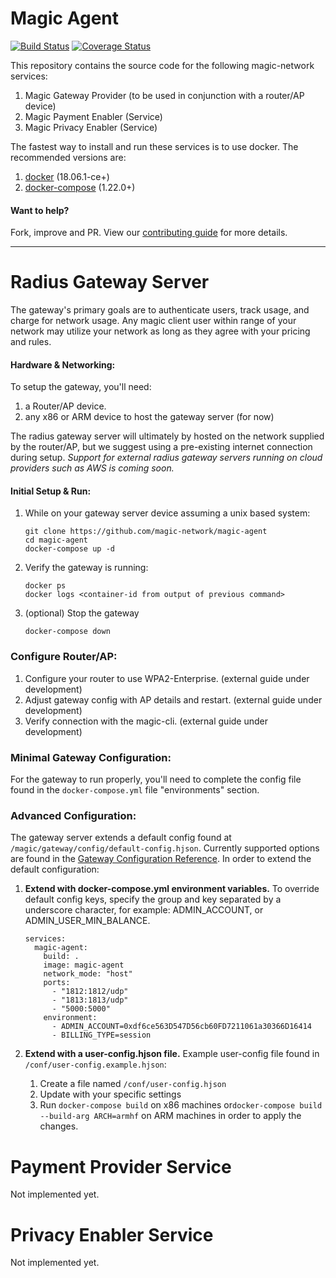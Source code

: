 # Magic Agent

[![Build Status](https://travis-ci.org/DomAmato/magic-agent.svg?branch=master)](https://travis-ci.org/DomAmato/magic-agent)
[![Coverage Status](https://coveralls.io/repos/github/DomAmato/magic-agent/badge.svg?branch=master)](https://coveralls.io/github/DomAmato/magic-agent?branch=master)

This repository contains the source code for the following magic-network services:

1. Magic Gateway Provider (to be used in conjunction with a router/AP device)
1. Magic Payment Enabler (Service)
1. Magic Privacy Enabler (Service)

The fastest way to install and run these services is to use docker.  The recommended versions are: 
1. [docker](https://www.docker.com/get-started) (18.06.1-ce+)
1. [docker-compose](https://docs.docker.com/compose/install/) (1.22.0+)

#### Want to help?
Fork, improve and PR. View our [contributing guide](https://github.com/magic-network/magic-agent/blob/master/CONTRIBUTING.md) 
for more details.

---

# Radius Gateway Server    

The gateway's primary goals are to authenticate users, track usage, and charge for network usage. Any magic client user 
within range of your network may utilize your network as long as they agree with your pricing and rules.

#### Hardware & Networking:

To setup the gateway, you'll need:

1. a Router/AP device.
1. any x86 or ARM device to host the gateway server (for now)

The radius gateway server will ultimately by hosted on the network supplied by the router/AP, but we suggest 
using a pre-existing internet connection during setup. *Support for external radius gateway servers running on cloud providers such as AWS is
coming soon.*

#### Initial Setup & Run:

1. While on your gateway server device assuming a unix based system:
    ```
    git clone https://github.com/magic-network/magic-agent
    cd magic-agent
    docker-compose up -d
    ```

1. Verify the gateway is running:
    ```
    docker ps
    docker logs <container-id from output of previous command>
    ```
    
1. (optional) Stop the gateway
    ```
    docker-compose down
    ```

### Configure Router/AP:
1. Configure your router to use WPA2-Enterprise. (external guide under development)
1. Adjust gateway config with AP details and restart. (external guide under development)
1. Verify connection with the magic-cli. (external guide under development)

### Minimal Gateway Configuration:
For the gateway to run properly, you'll need to complete the config file found in the `docker-compose.yml` file 
"environments" section.

### Advanced Configuration:

The gateway server extends a default config found at `/magic/gateway/config/default-config.hjson`. Currently
supported options are found in the [Gateway Configuration Reference](https://www.youtube.com/watch?v=dQw4w9WgXcQ). In order 
to extend the default configuration:

1. **Extend with docker-compose.yml environment variables.** To override default config keys, specify the 
group and key separated by a underscore character, for example: ADMIN_ACCOUNT, or ADMIN_USER_MIN_BALANCE.
    ```
    services:
      magic-agent:
        build: .
        image: magic-agent
        network_mode: "host"
        ports:
          - "1812:1812/udp"
          - "1813:1813/udp"
          - "5000:5000"
        environment:
          - ADMIN_ACCOUNT=0xdf6ce563D547D56cb60FD7211061a30366D16414
          - BILLING_TYPE=session
    ```

1. **Extend with a user-config.hjson file.** Example user-config file found in `/conf/user-config.example.hjson`:

    1. Create a file named `/conf/user-config.hjson`
    1. Update with your specific settings
    1. Run `docker-compose build` on x86 machines or`docker-compose build --build-arg ARCH=armhf` on ARM machines in order
    to apply the changes.

# Payment Provider Service
Not implemented yet.

# Privacy Enabler Service
Not implemented yet.
